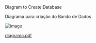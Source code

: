 Diagram to Create Database

Diagrama para criação do Bando de Dados


![image](https://github.com/miichaels/DB-Senai/assets/88103166/ae934158-34d0-4c37-ac91-4675b49dce10)

[diagrama.pdf](https://github.com/miichaels/DB-Senai/files/15095605/diagrama.pdf)
